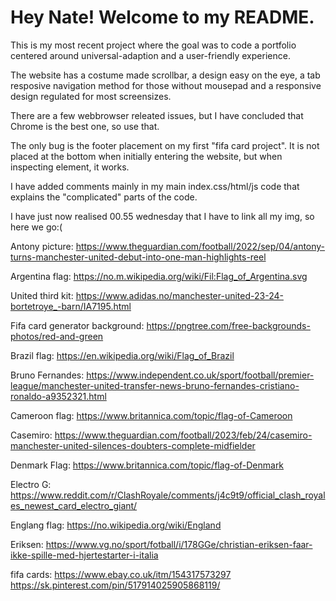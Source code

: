 # Hey Nate! Welcome to my README. 

This is my most recent project where the goal was to code a portfolio  centered around universal-adaption and a user-friendly experience.

The website has a costume made scrollbar, a design easy on the eye, a tab resposive navigation method for those without mousepad and a responsive design regulated for most screensizes.

There are a few webbrowser releated issues, but I have concluded that Chrome is the best one, so use that. 

The only bug is the footer placement on my first "fifa card project". It is not placed at the bottom when initially entering the website, but when inspecting element, it works. 

I have added comments mainly in my main index.css/html/js code that explains the "complicated" parts of the code. 

I have just now realised 00.55 wednesday that I have to link all my img, so here we go:(

Antony picture:
https://www.theguardian.com/football/2022/sep/04/antony-turns-manchester-united-debut-into-one-man-highlights-reel

Argentina flag: 
https://no.m.wikipedia.org/wiki/Fil:Flag_of_Argentina.svg

United third kit: 
https://www.adidas.no/manchester-united-23-24-bortetroye_-barn/IA7195.html

Fifa card generator background:
https://pngtree.com/free-backgrounds-photos/red-and-green

Brazil flag:
https://en.wikipedia.org/wiki/Flag_of_Brazil

Bruno Fernandes:
https://www.independent.co.uk/sport/football/premier-league/manchester-united-transfer-news-bruno-fernandes-cristiano-ronaldo-a9352321.html

Cameroon flag: 
https://www.britannica.com/topic/flag-of-Cameroon

Casemiro: 
https://www.theguardian.com/football/2023/feb/24/casemiro-manchester-united-silences-doubters-complete-midfielder

Denmark Flag:
https://www.britannica.com/topic/flag-of-Denmark

Electro G:
https://www.reddit.com/r/ClashRoyale/comments/j4c9t9/official_clash_royales_newest_card_electro_giant/

Englang flag:
https://no.wikipedia.org/wiki/England

Eriksen:
https://www.vg.no/sport/fotball/i/178GGe/christian-eriksen-faar-ikke-spille-med-hjertestarter-i-italia

fifa cards:
https://www.ebay.co.uk/itm/154317573297
https://sk.pinterest.com/pin/517914025905868119/




